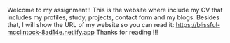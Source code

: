 Welcome to my assignment!!
This is the website where include my CV that includes my profiles, study, projects, contact form and my blogs. 
Besides that, I will show the URL of my website so you can read it:
https://blissful-mcclintock-8ad14e.netlify.app
Thanks for reading !!!

